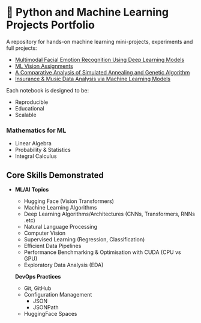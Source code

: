 # 🧠 Python and Machine Learning Projects Portfolio

A repository for hands-on machine learning mini-projects, experiments and full projects:

- [Multimodal Facial Emotion Recognition Using Deep Learning Models](https://github.com/reicraftscodes/group-4-dissertation)
- [ML Vision Assignments](https://github.com/reicraftscodes/machine-learning-vision-assessment)
- [A Comparative Analysis of Simulated Annealing and Genetic Algorithm](https://github.com/reicraftscodes/algorithm-coursework)
- [Insurance & Music Data Analysis via Machine Learning Models](https://github.com/reicraftscodes/ml-coursework)

Each notebook is designed to be:
- Reproducible
- Educational
- Scalable

### Mathematics for ML
- Linear Algebra
- Probability & Statistics
- Integral Calculus

##  Core Skills Demonstrated
- **ML/AI Topics**
  - Hugging Face (Vision Transformers)
  - Machine Learning Algorithms
  - Deep Learning Algorithms/Architectures (CNNs, Transformers, RNNs .etc)
  - Natural Language Processing
  - Computer Vision
  - Supervised Learning (Regression, Classification)
  - Efficient Data Pipelines
  - Performance Benchmarking & Optimisation with CUDA (CPU vs GPU)
  - Exploratory Data Analysis (EDA)

  **DevOps Practices**
  - Git, GitHub
  - Configuration Management
      - JSON
      - JSONPath
  - HuggingFace Spaces
